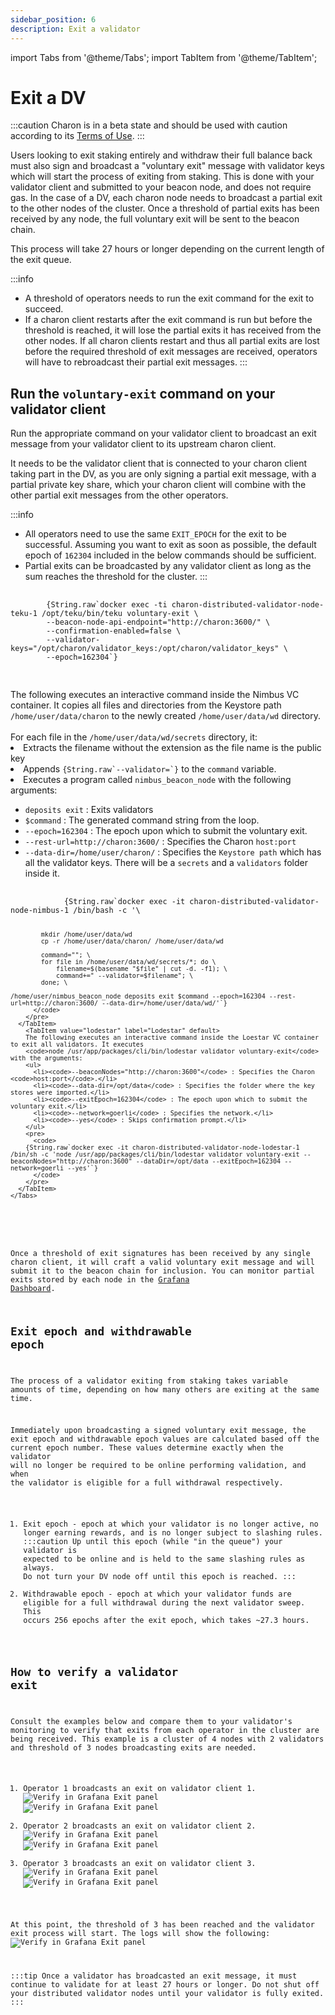```yaml
---
sidebar_position: 6
description: Exit a validator
---
```


import Tabs from '@theme/Tabs';
import TabItem from '@theme/TabItem';

# Exit a DV

:::caution
Charon is in a beta state and should be used with caution according to its [Terms of Use](https://obol.tech/terms.pdf).
:::

Users looking to exit staking entirely and withdraw their full balance back must also sign and broadcast a "voluntary exit" message with validator keys which will start the process of exiting from staking. This is done with your validator client and submitted to your beacon node, and does not require gas. In the case of a DV, each charon node needs to broadcast a partial exit to the other nodes of the cluster. Once a threshold of partial exits has been received by any node, the full voluntary exit will be sent to the beacon chain.

This process will take 27 hours or longer depending on the current length of the exit queue.

:::info
- A threshold of operators needs to run the exit command for the exit to succeed.
- If a charon client restarts after the exit command is run but before the threshold is reached, it will lose the partial exits it has received from the other nodes. If all charon clients restart and thus all partial exits are lost before the required threshold of exit messages are received, operators will have to rebroadcast their partial exit messages.
:::

## Run the `voluntary-exit` command on your validator client

Run the appropriate command on your validator client to broadcast an exit message from your validator client to its upstream charon client.

It needs to be the validator client that is connected to your charon client taking part in the DV, as you are only signing a partial exit message, with a partial private key share, which your charon client will combine with the other partial exit messages from the other operators. 

:::info
- All operators need to use the same `EXIT_EPOCH` for the exit to be successful. Assuming you want to exit as soon as possible, the default epoch of `162304` included in the below commands should be sufficient.
- Partial exits can be broadcasted by any validator client as long as the sum reaches the threshold for the cluster.
:::

<Tabs groupId="validator-clients">
  <TabItem value="Goerli" label="Goerli" default>
    <Tabs groupId="validator-clients">
      <TabItem value="teku" label="Teku" default>
        <pre>
          <code>
        {String.raw`docker exec -ti charon-distributed-validator-node-teku-1 /opt/teku/bin/teku voluntary-exit \
        --beacon-node-api-endpoint="http://charon:3600/" \
        --confirmation-enabled=false \
        --validator-keys="/opt/charon/validator_keys:/opt/charon/validator_keys" \
        --epoch=162304`}
          </code>
        </pre>
      </TabItem>
      <TabItem value="nimbus" label="Nimbus">
        The following executes an interactive command inside the Nimbus VC container. It copies all files and directories from the Keystore path <code>/home/user/data/charon</code> to the newly created <code>/home/user/data/wd</code> directory.
        <br/><br/>
        For each file in the <code>/home/user/data/wd/secrets</code> directory, it:
        <li>Extracts the filename without the extension as the file name is the public key</li>
        <li>Appends <code>{String.raw`--validator=<filename>`}</code> to the <code>command</code> variable.</li>
        <li>Executes a program called <code>nimbus_beacon_node</code> with the following arguments:</li>
        <ul>
          <li><code>deposits exit</code> : Exits validators</li>
          <li><code>$command</code> : The generated command string from the loop.</li>
          <li><code>--epoch=162304</code> : The epoch upon which to submit the voluntary exit.</li>
          <li><code>--rest-url=http://charon:3600/</code> : Specifies the Charon <code>host:port</code></li>
          <li><code>--data-dir=/home/user/charon/</code> : Specifies the <code>Keystore path</code> which has all the validator keys. There will be a <code>secrets</code> and a <code>validators</code> folder inside it.</li>
        </ul>
        <pre>
          <code>
            {String.raw`docker exec -it charon-distributed-validator-node-nimbus-1 /bin/bash -c '\
        
            mkdir /home/user/data/wd
            cp -r /home/user/data/charon/ /home/user/data/wd
        
            command=""; \
            for file in /home/user/data/wd/secrets/*; do \
                filename=$(basename "$file" | cut -d. -f1); \
                command+=" --validator=$filename"; \
            done; \
        
    /home/user/nimbus_beacon_node deposits exit $command --epoch=162304 --rest-url=http://charon:3600/ --data-dir=/home/user/data/wd/'`}
          </code>
        </pre>
      </TabItem>
        <TabItem value="lodestar" label="Lodestar" default>
        The following executes an interactive command inside the Loestar VC container to exit all validators. It executes 
        <code>node /usr/app/packages/cli/bin/lodestar validator voluntary-exit</code> with the arguments:
        <ul>
          <li><code>--beaconNodes="http://charon:3600"</code> : Specifies the Charon <code>host:port</code>.</li>
          <li><code>--data-dir=/opt/data</code> : Specifies the folder where the key stores were imported.</li>
          <li><code>--exitEpoch=162304</code> : The epoch upon which to submit the voluntary exit.</li>
          <li><code>--network=goerli</code> : Specifies the network.</li>
          <li><code>--yes</code> : Skips confirmation prompt.</li>
        </ul>
        <pre>
          <code>
        {String.raw`docker exec -it charon-distributed-validator-node-lodestar-1 /bin/sh -c 'node /usr/app/packages/cli/bin/lodestar validator voluntary-exit --beaconNodes="http://charon:3600" --dataDir=/opt/data --exitEpoch=162304 --network=goerli --yes'`}
          </code>
        </pre>
      </TabItem>
    </Tabs>
  </TabItem>
</Tabs>

Once a threshold of exit signatures has been received by any single charon client, it will craft a valid voluntary exit message and will submit it to the beacon chain for inclusion. You can monitor partial exits stored by each node in the [Grafana Dashboard](https://github.com/ObolNetwork/charon-distributed-validator-node).

## Exit epoch and withdrawable epoch
The process of a validator exiting from staking takes variable amounts of time, depending on how many others are exiting at the same time.

Immediately upon broadcasting a signed voluntary exit message, the exit epoch and withdrawable epoch values are calculated based off the current epoch number. These values determine exactly when the validator will no longer be required to be online performing validation, and when the validator is eligible for a full withdrawal respectively.
1. Exit epoch - epoch at which your validator is no longer active, no longer earning rewards, and is no longer subject to slashing rules.
  :::caution
  Up until this epoch (while "in the queue") your validator is expected to be online and is held to the same slashing rules as always. Do not turn your DV node off until this epoch is reached.
  :::
2. Withdrawable epoch - epoch at which your validator funds are eligible for a full withdrawal during the next validator sweep.
This occurs 256 epochs after the exit epoch, which takes ~27.3 hours.

## How to verify a validator exit

Consult the examples below and compare them to your validator's monitoring to verify that exits from each operator in the cluster are being received. This example is a cluster of 4 nodes with 2 validators and threshold of 3 nodes broadcasting exits are needed.

1. Operator 1 broadcasts an exit on validator client 1.
  ![Verify in Grafana Exit panel](/img/ExitPromQuery-01.png)
  ![Verify in Grafana Exit panel](/img/DutyExit-01.png)
2. Operator 2 broadcasts an exit on validator client 2.
  ![Verify in Grafana Exit panel](/img/ExitPromQuery-02.png)
  ![Verify in Grafana Exit panel](/img/DutyExit-02.png)
3. Operator 3 broadcasts an exit on validator client 3.
  ![Verify in Grafana Exit panel](/img/ExitPromQuery-03.png)
  ![Verify in Grafana Exit panel](/img/DutyExit-03.png)

At this point, the threshold of 3 has been reached and the validator exit process will start. The logs will show the following:
  ![Verify in Grafana Exit panel](/img/ExitLogs.png)
  
:::tip
Once a validator has broadcasted an exit message, it must continue to validate for at least 27 hours or longer. Do not shut off your distributed validator nodes until your validator is fully exited.
:::
